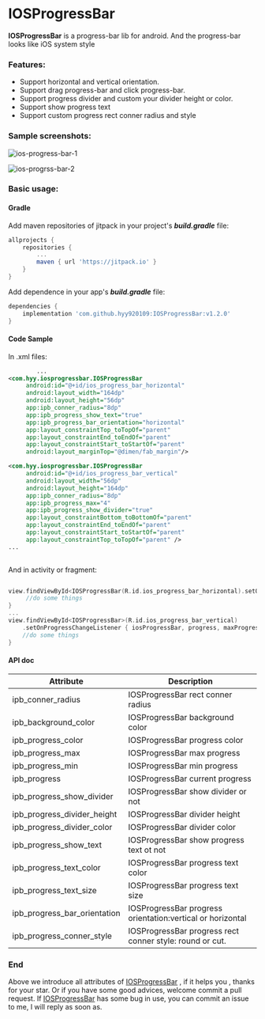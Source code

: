 # 	IOSProgressBar

**IOSProgressBar** is a progress-bar lib for android. And the progress-bar looks like iOS system style

### Features:

- Support horizontal and vertical orientation.
- Support drag progress-bar and click progress-bar.
- Support progress divider and custom your divider height or color.
- Support show progress text
- Support custom progress rect conner radius and style

### Sample screenshots:

![ios-progress-bar-1](/Users/heyangyang/Desktop/ios-progress-bar-1.gif)



![ios-progrss-bar-2](/Users/heyangyang/Desktop/ios-progrss-bar-2.gif)

### Basic usage:

#### Gradle

Add  maven repositories of jitpack in your project's ***build.gradle*** file:

```groovy
allprojects {
    repositories {
        ...
        maven { url 'https://jitpack.io' }
    }
}
```

Add dependence in your app's ***build.gradle*** file:

```groovy
dependencies {		
	implementation 'com.github.hyy920109:IOSProgressBar:v1.2.0'
}
```

#### Code Sample

In .xml files:

```xml
		...
<com.hyy.iosprogressbar.IOSProgressBar
     android:id="@+id/ios_progress_bar_horizontal"
     android:layout_width="164dp"
     android:layout_height="56dp"
     app:ipb_conner_radius="8dp"
     app:ipb_progress_show_text="true"
     app:ipb_progress_bar_orientation="horizontal"
     app:layout_constraintTop_toTopOf="parent"
     app:layout_constraintEnd_toEndOf="parent"
     app:layout_constraintStart_toStartOf="parent"
     android:layout_marginTop="@dimen/fab_margin"/>

<com.hyy.iosprogressbar.IOSProgressBar
     android:id="@+id/ios_progress_bar_vertical"
     android:layout_width="56dp"
     android:layout_height="164dp"
     app:ipb_conner_radius="8dp"
     app:ipb_progress_max="4"
     app:ipb_progress_show_divider="true"
     app:layout_constraintBottom_toBottomOf="parent"
     app:layout_constraintEnd_toEndOf="parent"
     app:layout_constraintStart_toStartOf="parent"
     app:layout_constraintTop_toTopOf="parent" />
...
   
```

And in activity or fragment:

```kotlin

view.findViewById<IOSProgressBar(R.id.ios_progress_bar_horizontal).setOnProgressChangeListener { iosProgressBar, progress, maxProgress, minProgress, actionUp ->
     //do some things
}
...
view.findViewById<IOSProgressBar>(R.id.ios_progress_bar_vertical)
    .setOnProgressChangeListener { iosProgressBar, progress, maxProgress, minProgress, actionUp ->
    //do some things
}
```

#### API doc

| Attribute                    | Description                                                |
| ---------------------------- | ---------------------------------------------------------- |
| ipb_conner_radius            | IOSProgressBar rect conner radius                          |
| ipb_background_color         | IOSProgressBar background color                            |
| ipb_progress_color           | IOSProgressBar progress color                              |
| ipb_progress_max             | IOSProgressBar max progress                                |
| ipb_progress_min             | IOSProgressBar min progress                                |
| ipb_progress                 | IOSProgressBar current progress                            |
| ipb_progress_show_divider    | IOSProgressBar show divider or not                         |
| ipb_progress_divider_height  | IOSProgressBar divider height                              |
| ipb_progress_divider_color   | IOSProgressBar divider color                               |
| ipb_progress_show_text       | IOSProgressBar show progress text ot not                   |
| ipb_progress_text_color      | IOSProgressBar progress text color                         |
| ipb_progress_text_size       | IOSProgressBar progress text size                          |
| ipb_progress_bar_orientation | IOSProgressBar progress orientation:vertical or horizontal |
| ipb_progress_conner_style    | IOSProgressBar progress rect conner style: round or cut.   |



### End

Above we introduce all attributes of [IOSProgressBar](https://github.com/hyy920109/IOSProgressBar) , if it helps you ,  thanks for your star. Or if you have some good advices, welcome commit a pull request. If [IOSProgressBar](https://github.com/hyy920109/IOSProgressBar) has some bug in use, you can commit an issue to me, I will reply as soon as.

